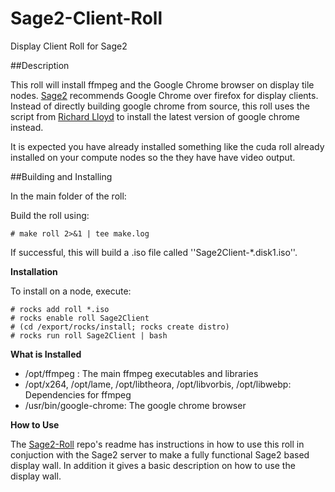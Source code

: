 # Sage2-Client-Roll
Display Client Roll for Sage2 

##Description  

This roll will install ffmpeg and the Google Chrome browser on display tile nodes. [Sage2](http://sage2.sagecommons.org/) recommends Google Chrome over firefox for display clients. Instead of directly building google chrome from source, this roll uses the script from [Richard Lloyd](http://chrome.richardlloyd.org.uk/) to install the latest version of google chrome instead. 

It is expected you have already installed something like the cuda roll already installed on your compute nodes so the they have have video output.

##Building and Installing

In the main folder of the roll:

Build the roll using: 
		
	# make roll 2>&1 | tee make.log 
  	
If successful, this will build a .iso file called ''Sage2Client-*.disk1.iso''. 

**Installation**
	
To install on a node, execute: 
	
	# rocks add roll *.iso
	# rocks enable roll Sage2Client
	# (cd /export/rocks/install; rocks create distro)
	# rocks run roll Sage2Client | bash
	
**What is Installed** 

* /opt/ffmpeg : The main ffmpeg executables and libraries
* /opt/x264, /opt/lame, /opt/libtheora, /opt/libvorbis, /opt/libwebp: Dependencies for ffmpeg
* /usr/bin/google-chrome: The google chrome browser 

**How to Use**

The [Sage2-Roll](https://github.com/bsgreenb-ucsd/Sage2-Roll) repo's readme has instructions in how to use this roll in conjuction with the Sage2 server to make a fully functional Sage2 based display wall. In addition it gives a basic description on how to use the display wall. 


